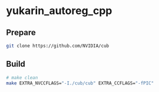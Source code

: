 # yukarin_autoreg_cpp

## Prepare
```bash
git clone https://github.com/NVIDIA/cub
```

## Build
```bash
# make clean
make EXTRA_NVCCFLAGS="-I./cub/cub" EXTRA_CCFLAGS="-fPIC"
```
